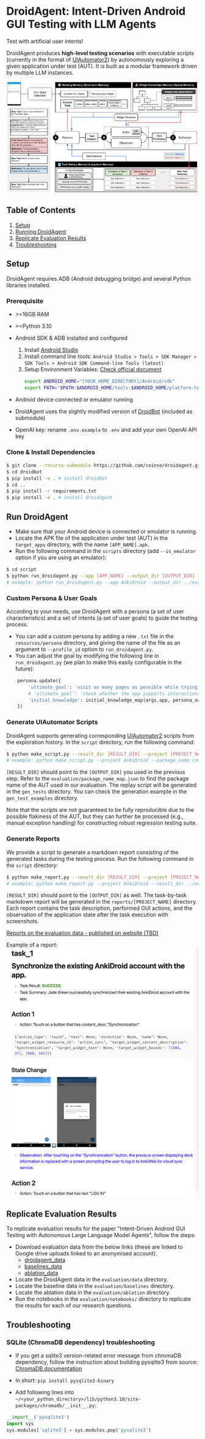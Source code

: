 # DroidAgent: Intent-Driven Android GUI Testing with LLM Agents

Test with artificial user intents!

DroidAgent produces **high-level testing scenarios** with executable scripts (currently in the format of [UIAutomator2](https://github.com/openatx/uiautomator2)) by autonomously exploring a given application under test (AUT). It is built as a modular framework driven by multiple LLM instances.

![droidagent_overview](resources/droidagent.jpg)

## Table of Contents
1. [Setup](#setup)
2. [Running DroidAgent](#run-droidagent)
3. [Replicate Evaluation Results](#replicate-evaluation-results)
4. [Troubleshooting](#troubleshooting)

## Setup

DroidAgent requires ADB (Android debugging bridge) and several Python libraries installed.

### Prerequisite
* \>=16GB RAM
* \>=Python 3.10
* Android SDK & ADB installed and configured
    1. Install [Android Studio](https://developer.android.com/studio)
    2. Install command line tools: `Android Studio > Tools > SDK Manager > SDK Tools > Android SDK Command-line Tools (latest)`
    3. Setup Environment Variables: [Check official document](https://developer.android.com/studio/command-line?hl=ko#environment-variables)
        ```bash
        export ANDROID_HOME="[YOUR_HOME_DIRECTORY]/Android/sdk"
        export PATH="$PATH:$ANDROID_HOME/tools:$ANDROID_HOME/platform-tools:$ANDROID_HOME/cmdline-tools/latest/bin"
        ```

* Android device connected or emulator running
* DroidAgent uses the slightly modified version of [DroidBot](https://github.com/coinse/droidbot) (included as submodule)
* OpenAI key: rename `.env.example` to `.env` and add your own OpenAI API key


### Clone & Install Dependencies
```bash
$ git clone --recurse-submodule https://github.com/coinse/droidagent.git
$ cd droidbot
$ pip install -e . # install droidbot
$ cd ..
$ pip install -r requirements.txt
$ pip install -e . # install droidagent
```

## Run DroidAgent
* Make sure that your Android device is connected or emulator is running.
* Locate the APK file of the application under test (AUT) in the `target_apps` directory, with the name `[APP_NAME].apk`.
* Run the following command in the `scripts` directory (add `--is_emulator` option if you are using an emulator):
```bash
$ cd script
$ python run_droidagent.py --app [APP_NAME] --output_dir [OUTPUT_DIR] --is_emulator
# example: python run_droidagent.py --app AnkiDroid --output_dir ../evaluation/data_new/AnkiDroid --is_emulator
```


### Custom Persona & User Goals
According to your needs, use DroidAgent with a persona (a set of user characteristics) and a set of intents (a set of user goals) to guide the testing process. 

* You can add a custom persona by adding a new `.txt` file in the `resources/persona` directory, and giving the name of the file as an argument to `--profile_id` option to `run_droidagent.py`.
* You can adjust the goal by modifying the following line in `run_droidagent.py` (we plan to make this easily configurable in the future):
```python
    persona.update({
        'ultimate_goal': 'visit as many pages as possible while trying their core functionalities',
        # 'ultimate_goal': 'check whether the app supports interactions between multiple users', # for QuickChat case study
        'initial_knowledge': initial_knowledge_map(args.app, persona_name, app_name),
    })
```

### Generate UIAutomator Scripts
DroidAgent supports generating corresponding [UIAutomator2](https://github.com/openatx/uiautomator2) scripts from the exploration history. In the `script` directory, run the following command:
```bash
$ python make_script.py --result_dir [RESULT_DIR] --project [PROJECT_NAME] --package [PACKAGE_NAME]
# example: python make_script.py --project AnkiDroid --package_name com.ichi2.anki --result_dir ../evaluation/data/AnkiDroid
```
`[RESULT_DIR]` should point to the `[OUTPUT_DIR]` you used in the previous step. Refer to the `evaluation/package_name_map.json` to find the package name of the AUT used in our evaluation. The replay script will be generated in the `gen_tests` directory. You can check the generation example in the `gen_test_examples` directory.

Note that the scripts are not guaranteed to be fully reproducible due to the possible flakiness of the AUT, but they can further be processed (e.g., manual exception handling) for constructing robust regression testing suite.

### Generate Reports
We provide a script to generate a markdown report consisting of the generated tasks during the testing process. Run the following command in the `script` directory:
```bash
$ python make_report.py --result_dir [RESULT_DIR] --project [PROJECT_NAME]
# example: python make_report.py --project AnkiDroid --result_dir ../evaluation/data/AnkiDroid
```
`[RESULT_DIR]` should point to the `[OUTPUT_DIR]` as well.
The task-by-task markdown report will be generated in the `reports/[PROJECT_NAME]` directory. Each report contains the task description, performed GUI actions, and the observation of the application state after the task execution with screenshots.

[Reports on the evaluation data - published on website (TBD)](https://coinse.github.io/droidagent-reports/)

Example of a report:
![report](resources/example_report.png)

## Replicate Evaluation Results
To replicate evaluation results for the paper "Intent-Driven Android GUI Testing with Autonomous Large Language Model Agents", follow the steps: 

* Download evaluation data from the below links (these are linked to Google drive uploads linked to an anonymised account).
    - [droidagent_data](https://drive.google.com/file/d/1kUHDNmF7nyC8x77GKwsfvbGmXBVK4wDb/view?usp=sharing)
    - [baselines_data](https://drive.google.com/file/d/1-rts-U1jT7Y91wksQjqXsivRorUU9T_B/view?usp=sharing)
    - [ablation_data](https://drive.google.com/file/d/1CcyJXqbi8AEIHuLmETYEdq5NejhD9m1W/view?usp=sharing)
* Locate the DroidAgent data in the `evaluation/data` directory.
* Locate the baseline data in the `evaluation/baselines` directory.
* Locate the ablation data in the `evaluation/ablation` directory.
* Run the notebooks in the `evaluation/notebooks/` directory to replicate the results for each of our research questions.


## Troubleshooting
### SQLite (ChromaDB dependency) troubleshooting
* If you get a sqlite3 version-related error message from chromaDB dependency, follow the instruction about building pysqlite3 from source: [ChromaDB documentation](https://docs.trychroma.com/troubleshooting#sqlite)

* In short: `pip install pysqlite3-binary`
* Add following lines into `~/<your_python_directory>/lib/python3.10/site-packages/chromadb/__init__.py`:
```python
__import__('pysqlite3')
import sys
sys.modules['sqlite3'] = sys.modules.pop('pysqlite3')
```

